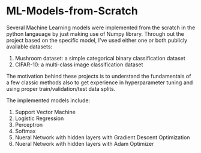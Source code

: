 # ML-Models-from-Scratch

Several Machine Learning models were implemented from the scratch in the python langauage by just making use of Numpy library. Through out the project based on the specific model, I've used either one or both publicly available datasets:
1. Mushroom dataset: a simple categorical binary classification dataset
2. CIFAR-10: a multi-class image classification dataset

The motivation behind these projects is to understand the fundamentals of a few classic methods also to get experience in hyperparameter tuning and using proper train/validation/test data splits.

The implemented models include:
1. Support Vector Machine
2. Logistic Regression
3. Perceptron
4. Softmax
5. Nueral Network with hidden layers with Gradient Descent Optimization
6. Nueral Network with hidden layers with Adam Optimizer
